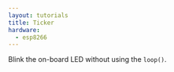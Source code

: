 ```yaml
---
layout: tutorials
title: Ticker
hardware:
  - esp8266
---
```


Blink the on-board LED without using the `loop()`.
